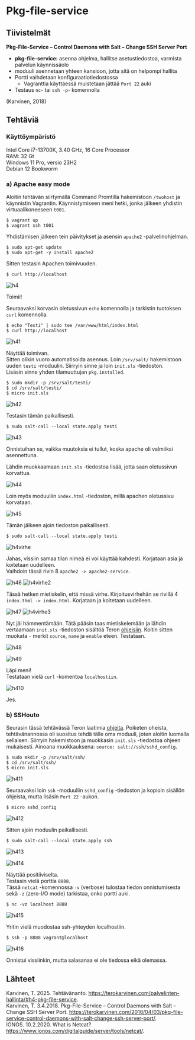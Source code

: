 # Pkg-file-service

## Tiivistelmät
**Pkg-File-Service – Control Daemons with Salt – Change SSH Server Port**
- **pkg-file-service:** asenna ohjelma, hallitse asetustiedostoa, varmista palvelun käynnissäolo
- moduuli asennetaan yhteen kansioon, jotta sitä on helpompi hallita
- Portti vaihdetaan konfiguraatiotiedostossa
  - Vagranttia käyttäessä muistetaan jättää `Port 22` auki
- Testaus `nc`- tai `ssh -p`- komennolla

(Karvinen, 2018)

## Tehtäviä
### Käyttöympäristö
Intel Core i7-13700K, 3.40 GHz, 16 Core Processor   
RAM: 32 Gt   
Windows 11 Pro, versio 23H2  
Debian 12 Bookworm

### a) Apache easy mode
Aloitin tehtävän siirtymällä Command Promtilla hakemistoon `/twohost` ja käynnistin Vagrantin. Käynnistymiseen meni hetki, jonka jälkeen yhdistin virtuaalikoneeseen `t001`.  

    $ vagrant up
    $ vagrant ssh t001

Yhdistämisen jälkeen tein päivitykset ja asensin `apache2` -palvelinohjelman.

    $ sudo apt-get update
    $ sudo apt-get -y install apache2

Sitten testasin Apachen toimivuuden.  

    $ curl http://localhost

![h4](images/h4.png)

Toimii!  

Seuraavaksi korvasin oletussivun `echo` komennolla ja tarkistin tuotoksen `curl` komennolla.    

    $ echo "Testi" | sudo tee /var/www/html/index.html
    $ curl http://localhost

![h41](images/h41.png)

Näyttää toimivan.  
Sitten olikin vuoro automatisoida asennus. Loin `/srv/salt/` hakemistoon uuden `testi` -moduulin. Siirryin sinne ja loin `init.sls` -tiedoston.  
Lisäsin sinne yhden tilamuuttujan `pkg.installed`.  

    $ sudo mkdir -p /srv/salt/testi/
    $ cd /srv/salt/testi/
    $ micro init.sls

![h42](images/h42.png)

Testasin tämän paikallisesti.  

    $ sudo salt-call --local state.apply testi

![h43](images/h43.png)

Onnistuihan se, vaikka muutoksia ei tullut, koska apache oli valmiiksi asennettuna.  

Lähdin muokkaamaan `init.sls` -tiedostoa lisää, jotta saan oletussivun korvattua.  

![h44](images/h44.png)

Loin myös moduuliin `index.html` -tiedoston, millä apachen oletussivu korvataan.  

![h45](images/h45.png)

Tämän jälkeen ajoin tiedoston paikallisesti.  

    $ sudo salt-call --local state.apply testi

![h4virhe](images/h4virhe.png)

Jahas, vissiin samaa tilan nimeä ei voi käyttää kahdesti. Korjataan asia ja koitetaan uudelleen.  
Vaihdoin tässä rivin 8 `apache2 -> apache2-service`.  

![h46](images/h46.png)
![h4virhe2](images/h4virhe2.png)

Tässä hetken mietiskelin, että missä virhe. Kirjoitusvirhehän se rivillä 4 `index.thml -> index.html`.  Korjataan ja koitetaan uudelleen.  

![h47](images/h47.png)
![h4virhe3](images/h4virhe3.png)

Nyt jäi hämmentämään. Tätä pääsin taas mietiskelemään ja lähdin vertaamaan `init.sls` -tiedoston sisältöä Teron [ohjeisiin](https://terokarvinen.com/2018/04/03/pkg-file-service-control-daemons-with-salt-change-ssh-server-port/?fromSearch=karvinen%20salt%20ssh). Koitin sitten muokata `-` merkit `source`, `name` ja `enable` eteen.  Testataan.  

![h48](images/h48.png)  

![h49](images/h49.png)

Läpi meni!  
Testataan vielä `curl` -komentoa `localhostiin`.  

![h410](images/h410.png)

Jes.  

### b) SSHouto
Seurasin tässä tehtävässä Teron laatimia [ohjeita](https://terokarvinen.com/2018/04/03/pkg-file-service-control-daemons-with-salt-change-ssh-server-port/). Poiketen oheista, tehtävänannossa oli suositus tehdä tälle oma moduuli, joten aloitin luomalla sellaisen. Siirryin hakemistoon ja muokkasin `init.sls` -tiedostoa ohjeen mukaisesti. Ainoana muokkauksena: `source: salt://ssh/sshd_config`.  

    $ sudo mkdir -p /srv/salt/ssh/
    $ cd /srv/salt/ssh/
    $ micro init.sls
    
![h411](images/h411.png)    

Seuraavaksi loin `ssh` -moduuliin `sshd_config` -tiedoston ja kopioin sisällön ohjeista, mutta lisäsin `Port 22` -aukon.  

    $ micro sshd_config

![h412](images/h412.png)

Sitten ajoin moduulin paikallisesti.  

    $ sudo salt-call --local state.apply ssh

![h413](images/h413.png)  

![h414](images/h414.png)

Näyttää positiiviselta.  
Testasin vielä porttia `8888`.  
Tässä `netcat` -komennossa `-v` (verbose) tulostaa tiedon onnistumisesta sekä `-z` (zero-I/O mode) tarkistaa, onko portti auki.  

    $ nc -vz localhost 8888

![h415](images/h415.png)

Yritin vielä muodostaa ssh-yhteyden localhostiin.  

    $ ssh -p 8888 vagrant@localhost

![h416](images/h416.png)

Onnistui vissiinkin, mutta salasanaa ei ole tiedossa eikä olemassa.  

## Lähteet
Karvinen, T. 2025. Tehtävänanto. https://terokarvinen.com/palvelinten-hallinta/#h4-pkg-file-service.  
Karvinen, T. 3.4.2018. Pkg-File-Service – Control Daemons with Salt – Change SSH Server Port. https://terokarvinen.com/2018/04/03/pkg-file-service-control-daemons-with-salt-change-ssh-server-port/.  
IONOS. 10.2.2020. What is Netcat? https://www.ionos.com/digitalguide/server/tools/netcat/.  
